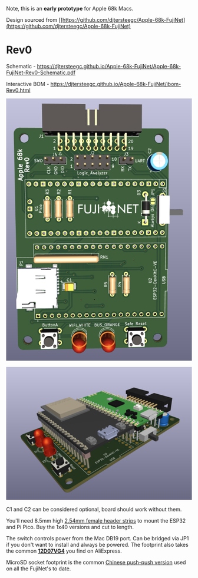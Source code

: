 Note, this is an **early prototype** for Apple 68k Macs.

Design sourced from []https://github.com/djtersteegc/Apple-68k-FujiNet](https://github.com/djtersteegc/Apple-68k-FujiNet)

# Rev0

Schematic - https://djtersteegc.github.io/Apple-68k-FujiNet/Apple-68k-FujiNet-Rev0-Schematic.pdf

Interactive BOM - https://djtersteegc.github.io/Apple-68k-FujiNet/ibom-Rev0.html

![rev0-top.png](docs/rev0-top.png)

![rev0-side.png](docs/rev0-side.png)





C1 and C2 can be considered optional, board should work without them.

You'll need 8.5mm high [2.54mm female header strips](https://www.aliexpress.us/item/2251832416528370.html) to mount the ESP32 and Pi Pico.  Buy the 1x40 versions and cut to length.

The switch controls power from the Mac DB19 port. Can be bridged via JP1 if you don't want to install and always be powered. The footprint also takes the common [**12D07VG4**](https://www.aliexpress.us/item/2255801015765871.html) you find on AliExpress.

MicroSD socket footprint is the common [Chinese push-push version](https://www.aliexpress.us/item/2251832613969983.html) used on all the FujiNet's to date.

